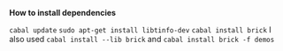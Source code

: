 **How to install dependencies**

`cabal update`
`sudo apt-get install libtinfo-dev`
`cabal install brick`
I also used `cabal install --lib brick` and `cabal install brick -f demos`
